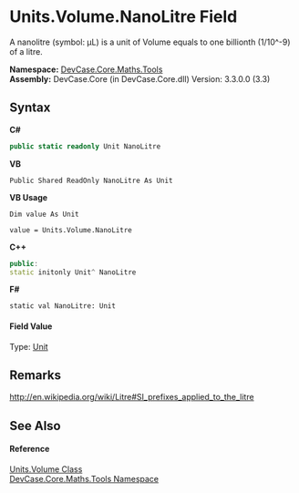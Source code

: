 # Units.Volume.NanoLitre Field
 

A nanolitre (symbol: μL) is a unit of Volume equals to one billionth (1/10^-9) of a litre.

**Namespace:**&nbsp;<a href="N_DevCase_Core_Maths_Tools">DevCase.Core.Maths.Tools</a><br />**Assembly:**&nbsp;DevCase.Core (in DevCase.Core.dll) Version: 3.3.0.0 (3.3)

## Syntax

**C#**<br />
``` C#
public static readonly Unit NanoLitre
```

**VB**<br />
``` VB
Public Shared ReadOnly NanoLitre As Unit
```

**VB Usage**<br />
``` VB Usage
Dim value As Unit

value = Units.Volume.NanoLitre

```

**C++**<br />
``` C++
public:
static initonly Unit^ NanoLitre
```

**F#**<br />
``` F#
static val NanoLitre: Unit
```


#### Field Value
Type: <a href="T_DevCase_Core_Maths_Unit">Unit</a>

## Remarks
<a href="http://en.wikipedia.org/wiki/Litre#SI_prefixes_applied_to_the_litre" target="_blank">http://en.wikipedia.org/wiki/Litre#SI_prefixes_applied_to_the_litre</a>

## See Also


#### Reference
<a href="T_DevCase_Core_Maths_Tools_Units_Volume">Units.Volume Class</a><br /><a href="N_DevCase_Core_Maths_Tools">DevCase.Core.Maths.Tools Namespace</a><br />